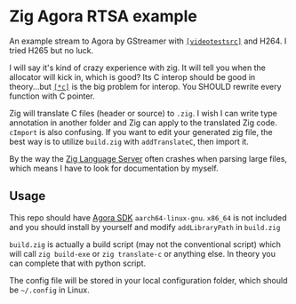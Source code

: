 # Zig Agora RTSA example

An example stream to Agora by GStreamer with [`[videotestsrc]`](https://gstreamer.freedesktop.org/documentation/videotestsrc/index.html)
and H264. I tried H265 but no luck.

I will say it's kind of crazy experience with zig. It will tell you when the allocator will kick in, 
which is good? Its C interop should be good in theory...but [`[*c]`](https://github.com/ziglang/zig/issues/1059) is the big
problem for interop. You SHOULD rewrite every function with C pointer. 

Zig will translate C files (header or source) to `.zig`. I wish I can write type annotation in another folder and Zig can
apply to the translated Zig code. `cImport` is also confusing. If you want to edit your generated zig file, the best way
is to utilize `build.zig` with `addTranslateC`, then import it.

By the way the [Zig Language Server](https://github.com/zigtools/zls) often crashes when parsing large files, which means
I have to look for documentation by myself.

## Usage

This repo should have [Agora SDK](https://docs.agora.io/cn/RTSA/downloads?platform=Linux) `aarch64-linux-gnu`. `x86_64` is not included
and you should install by yourself and modify `addLibraryPath` in `build.zig`

`build.zig` is actually a build script (may not the conventional script) which will call `zig build-exe` or `zig translate-c`
or anything else. In theory you can complete that with python script. 

The config file will be stored in your local configuration folder, which should be `~/.config` in Linux. 
